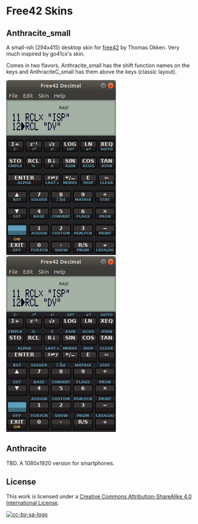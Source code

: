 # Free42 Skins

## Anthracite_small

 A small-ish (294x415) desktop skin for [free42] by Thomas Okken. Very much inspired by go41cx's skin.

Comes in two flavors, Anthracite_small has the shift function names on the keys and AnthraciteC_small has them
above the keys (classic layout).

![Anthracite small skin][anthracite_small] ![Anthracite classic small skin][anthraciteC_small]

## Anthracite

TBD. A 1080x1920 version for smartphones.

## License

This work is licensed under a [Creative Commons Attribution-ShareAlike 4.0 International License][cc-by-sa].

[![cc-by-sa-logo]][cc-by-sa]

[free42]: http://thomasokken.com/free42/
[cc-by-sa-logo]: https://i.creativecommons.org/l/by-sa/4.0/88x31.png
[cc-by-sa]: https://creativecommons.org/licenses/by-sa/4.0/
[anthracite_small]: https://github.com/db47h/free42skins/blob/master/Anthracite_small.png?raw=true
[anthraciteC_small]: https://github.com/db47h/free42skins/blob/master/AnthraciteC_small.png?raw=true